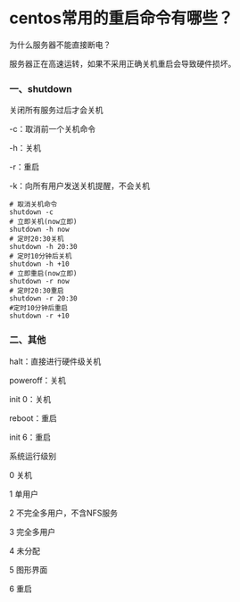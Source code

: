 # centos常用的重启命令有哪些？



为什么服务器不能直接断电？

服务器正在高速运转，如果不采用正确关机重启会导致硬件损坏。

### 一、shutdown

关闭所有服务过后才会关机

-c：取消前一个关机命令

-h：关机

-r：重启

-k：向所有用户发送关机提醒，不会关机

```shell
# 取消关机命令
shutdown -c
# 立即关机(now立即)
shutdown -h now
# 定时20:30关机
shutdown -h 20:30
# 定时10分钟后关机
shutdown -h +10
# 立即重启(now立即)
shutdown -r now
# 定时20:30重启
shutdown -r 20:30
#定时10分钟后重启
shutdown -r +10
```



### 二、其他

halt：直接进行硬件级关机

poweroff：关机

init 0：关机

reboot：重启

init 6：重启

系统运行级别

0 关机

1 单用户

2 不完全多用户，不含NFS服务

3 完全多用户

4 未分配

5 图形界面

6 重启